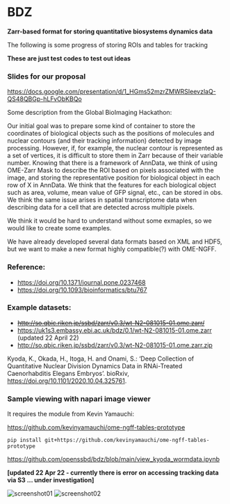 # BDZ
**Zarr-based format for storing quantitative biosystems dynamics data**

The following is some progress of storing ROIs and tables for tracking

**These are just test codes to test out ideas**

### Slides for our proposal
https://docs.google.com/presentation/d/1_HGms52mzrZMWRSIeevzlaQ-QS48QBGp-hLFvObKBQo

Some description from the Global BioImaging Hackathon:

Our initial goal was to prepare some kind of container to store the coordinates of biological objects such as the positions of molecules and nuclear contours (and their tracking information) detected by image processing.
However, if, for example, the nuclear contour is represented as a set of vertices, it is difficult to store them in Zarr because of their variable number.
Knowing that there is a framework of AnnData, we think of using OME-Zarr Mask to describe the ROI based on pixels associated with the image, and storing the representative position for biological object in each row of X in AnnData. We think that the features for each biological object such as area, volume, mean value of GFP signal, etc., can be stored in obs.
We think the same issue arises in spatial transcriptome data when describing data for a cell that are detected across multiple pixels.

We think it would be hard to understand without some exmaples, so we would like to create some examples.

We have already developed several data formats based on XML and HDF5, but we want to make a new format highly compatible(?) with OME-NGFF.

### Reference:
- https://doi.org/10.1371/journal.pone.0237468
- https://doi.org/10.1093/bioinformatics/btu767

### Example datasets:

- ~~http://so.qbic.riken.jp/ssbd/zarr/v0.3/wt-N2-081015-01.ome.zarr/~~
- https://uk1s3.embassy.ebi.ac.uk/bdz/0.1/wt-N2-081015-01.ome.zarr (updated 22 April 22)
- http://so.qbic.riken.jp/ssbd/zarr/v0.3/wt-N2-081015-01.ome.zarr.zip

Kyoda, K., Okada, H., Itoga, H. and Onami, S.: ‘Deep Collection of Quantitative Nuclear Division Dynamics Data in RNAi-Treated Caenorhabditis Elegans Embryos’. bioRxiv, https://doi.org/10.1101/2020.10.04.325761.

### Sample viewing with napari image viewer

It requires the module from Kevin Yamauchi:

https://github.com/kevinyamauchi/ome-ngff-tables-prototype
```
pip install git+https://github.com/kevinyamauchi/ome-ngff-tables-prototype
```

https://github.com/openssbd/bdz/blob/main/view_kyoda_wormdata.ipynb

**[updated 22 Apr 22 - currently there is error on accessing tracking data via S3 ... under investigation]**

![screenshot01](https://user-images.githubusercontent.com/17229969/162355694-a37fa183-3407-4e37-a855-5cbac19c85b7.png)
![screenshot02](https://user-images.githubusercontent.com/17229969/162355708-9380052a-3f8d-470e-ba5c-1113f4710b48.png)
